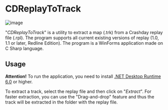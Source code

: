 # CDReplayToTrack
![image](https://github.com/St1ngLeR/CDReplayToTrack/assets/63962772/1b21c2a0-8a97-4b80-bcb3-530a45504d28)

"*CDReplayToTrack*" is a utility to extract a map (.trk) from a Crashday replay file (.rpl). The program supports all current existing versions of replay (1.0, 1.1 or later, Redline Edition). The program is a WinForms application made on C Sharp language.
## Usage
**Attention!** To run the application, you need to install [.NET Desktop Runtime 6.0](https://dotnet.microsoft.com/en-us/download/dotnet/6.0) or higher.

To extract a track, select the replay file and then click on "*Extract*". For faster extraction, you can use the "Drag-and-drop" feature and thus the track will be extracted in the folder with the replay file.
